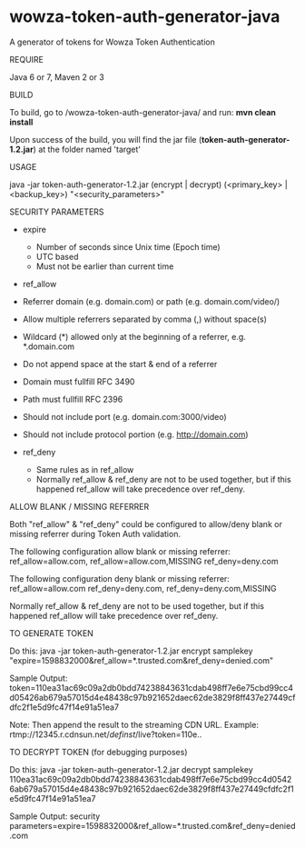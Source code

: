 # wowza-token-auth-generator-java

A generator of tokens for Wowza Token Authentication

REQUIRE

  Java 6 or 7, Maven 2 or 3


BUILD

  To build, go to /wowza-token-auth-generator-java/ and run: **mvn clean install**
  
  Upon success of the build, you will find the jar file (**token-auth-generator-1.2.jar**) at the folder named 'target'


USAGE

  java -jar token-auth-generator-1.2.jar (encrypt | decrypt) (\<primary_key\> | \<backup_key\>) "\<security_parameters\>"


SECURITY PARAMETERS

 * expire
   * Number of seconds since Unix time (Epoch time) 
   * UTC based 
   * Must not be earlier than current time


 * ref_allow
  *  Referrer domain (e.g. domain.com) or path (e.g. domain.com/video/)
  *  Allow multiple referrers separated by comma (,) without space(s)
  *  Wildcard (*) allowed only at the beginning of a referrer, e.g. *.domain.com
  *  Do not append space at the start & end of a referrer
  *  Domain must fullfill RFC 3490
  *  Path must fullfill RFC 2396
  *  Should not include port (e.g. domain.com:3000/video)
  *  Should not include protocol portion  (e.g. http://domain.com)

 * ref_deny
   * Same rules as in ref_allow
   * Normally ref_allow  & ref_deny are not to be used together, but if this happened ref_allow will take precedence over ref_deny.


ALLOW BLANK / MISSING REFERRER

  Both "ref_allow" & "ref_deny" could be configured to allow/deny blank or missing referrer during Token Auth validation.

  The following configuration allow blank or missing referrer:
    ref_allow=allow.com,
    ref_allow=allow.com,MISSING
    ref_deny=deny.com

  The following configuration deny blank or missing referrer:
    ref_allow=allow.com
    ref_deny=deny.com,
    ref_deny=deny.com,MISSING

  Normally ref_allow  & ref_deny are not to be used together, but if this happened ref_allow will take precedence over ref_deny.


TO GENERATE TOKEN

  Do this:
    java -jar token-auth-generator-1.2.jar encrypt samplekey "expire=1598832000&ref_allow=*.trusted.com&ref_deny=denied.com"

  Sample Output:
    token=110ea31ac69c09a2db0bdd74238843631cdab498ff7e6e75cbd99cc4d05426ab679a57015d4e48438c97b921652daec62de3829f8ff437e27449cfdfc2f1e5d9fc47f14e91a51ea7
  
  Note: 
    Then append the result to the streaming CDN URL. Example: rtmp://12345.r.cdnsun.net/_definst_/live?token=110e..


TO DECRYPT TOKEN (for debugging purposes)

  Do this:
    java -jar token-auth-generator-1.2.jar decrypt samplekey 110ea31ac69c09a2db0bdd74238843631cdab498ff7e6e75cbd99cc4d05426ab679a57015d4e48438c97b921652daec62de3829f8ff437e27449cfdfc2f1e5d9fc47f14e91a51ea7

  Sample Output:
    security parameters=expire=1598832000&ref_allow=*.trusted.com&ref_deny=denied.com

